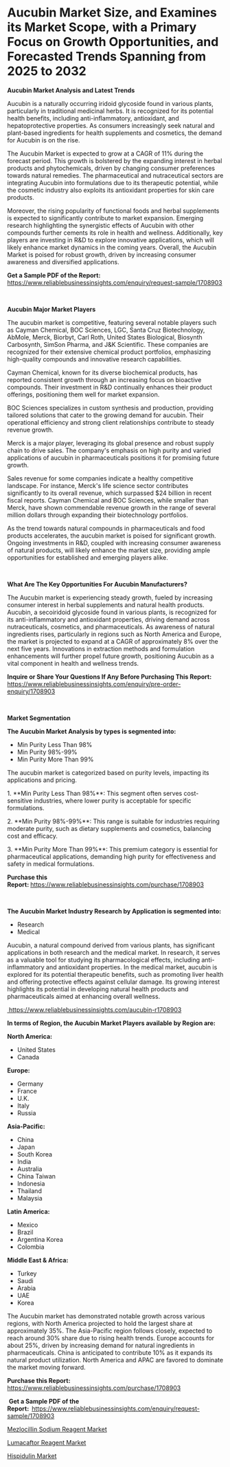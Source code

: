 <p><h1>Aucubin Market Size, and Examines its Market Scope, with a Primary Focus on Growth Opportunities, and Forecasted Trends Spanning from 2025 to 2032</h1></p><p><strong>Aucubin Market Analysis and Latest Trends</strong></p>
<p><p>Aucubin is a naturally occurring iridoid glycoside found in various plants, particularly in traditional medicinal herbs. It is recognized for its potential health benefits, including anti-inflammatory, antioxidant, and hepatoprotective properties. As consumers increasingly seek natural and plant-based ingredients for health supplements and cosmetics, the demand for Aucubin is on the rise.</p><p>The Aucubin Market is expected to grow at a CAGR of 11% during the forecast period. This growth is bolstered by the expanding interest in herbal products and phytochemicals, driven by changing consumer preferences towards natural remedies. The pharmaceutical and nutraceutical sectors are integrating Aucubin into formulations due to its therapeutic potential, while the cosmetic industry also exploits its antioxidant properties for skin care products.</p><p>Moreover, the rising popularity of functional foods and herbal supplements is expected to significantly contribute to market expansion. Emerging research highlighting the synergistic effects of Aucubin with other compounds further cements its role in health and wellness. Additionally, key players are investing in R&D to explore innovative applications, which will likely enhance market dynamics in the coming years. Overall, the Aucubin Market is poised for robust growth, driven by increasing consumer awareness and diversified applications.</p></p>
<p><strong>Get a Sample PDF of the Report:&nbsp;</strong> <a href="https://www.reliablebusinessinsights.com/enquiry/request-sample/1708903?utm_campaign=62&utm_medium=2&utm_source=Github&utm_content=ia&utm_term=10012025&utm_id=aucubin">https://www.reliablebusinessinsights.com/enquiry/request-sample/1708903</a></p>
<p>&nbsp;</p>
<p><strong>Aucubin Major Market Players</strong></p>
<p><p>The aucubin market is competitive, featuring several notable players such as Cayman Chemical, BOC Sciences, LGC, Santa Cruz Biotechnology, AbMole, Merck, Biorbyt, Carl Roth, United States Biological, Biosynth Carbosynth, SimSon Pharma, and J&K Scientific. These companies are recognized for their extensive chemical product portfolios, emphasizing high-quality compounds and innovative research capabilities.</p><p>Cayman Chemical, known for its diverse biochemical products, has reported consistent growth through an increasing focus on bioactive compounds. Their investment in R&D continually enhances their product offerings, positioning them well for market expansion.</p><p>BOC Sciences specializes in custom synthesis and production, providing tailored solutions that cater to the growing demand for aucubin. Their operational efficiency and strong client relationships contribute to steady revenue growth.</p><p>Merck is a major player, leveraging its global presence and robust supply chain to drive sales. The company's emphasis on high purity and varied applications of aucubin in pharmaceuticals positions it for promising future growth.</p><p>Sales revenue for some companies indicate a healthy competitive landscape. For instance, Merck's life science sector contributes significantly to its overall revenue, which surpassed $24 billion in recent fiscal reports. Cayman Chemical and BOC Sciences, while smaller than Merck, have shown commendable revenue growth in the range of several million dollars through expanding their biotechnology portfolios.</p><p>As the trend towards natural compounds in pharmaceuticals and food products accelerates, the aucubin market is poised for significant growth. Ongoing investments in R&D, coupled with increasing consumer awareness of natural products, will likely enhance the market size, providing ample opportunities for established and emerging players alike.</p></p>
<p>&nbsp;</p>
<p><strong>What Are The Key Opportunities For Aucubin Manufacturers?</strong></p>
<p><p>The Aucubin market is experiencing steady growth, fueled by increasing consumer interest in herbal supplements and natural health products. Aucubin, a secoiridoid glycoside found in various plants, is recognized for its anti-inflammatory and antioxidant properties, driving demand across nutraceuticals, cosmetics, and pharmaceuticals. As awareness of natural ingredients rises, particularly in regions such as North America and Europe, the market is projected to expand at a CAGR of approximately 8% over the next five years. Innovations in extraction methods and formulation enhancements will further propel future growth, positioning Aucubin as a vital component in health and wellness trends.</p></p>
<p><strong>Inquire or Share Your Questions If Any Before Purchasing This Report:</strong> <a href="https://www.reliablebusinessinsights.com/enquiry/pre-order-enquiry/1708903?utm_campaign=62&utm_medium=2&utm_source=Github&utm_content=ia&utm_term=10012025&utm_id=aucubin">https://www.reliablebusinessinsights.com/enquiry/pre-order-enquiry/1708903</a></p>
<p>&nbsp;</p>
<p><strong>Market Segmentation</strong></p>
<p><strong>The Aucubin Market Analysis by types is segmented into:</strong></p>
<p><ul><li>Min Purity Less Than 98%</li><li>Min Purity 98%-99%</li><li>Min Purity More Than 99%</li></ul></p>
<p><p>The aucubin market is categorized based on purity levels, impacting its applications and pricing. </p><p>1. **Min Purity Less Than 98%**: This segment often serves cost-sensitive industries, where lower purity is acceptable for specific formulations.</p><p>2. **Min Purity 98%-99%**: This range is suitable for industries requiring moderate purity, such as dietary supplements and cosmetics, balancing cost and efficacy. </p><p>3. **Min Purity More Than 99%**: This premium category is essential for pharmaceutical applications, demanding high purity for effectiveness and safety in medical formulations.</p></p>
<p><strong>Purchase this Report:&nbsp;</strong><a href="https://www.reliablebusinessinsights.com/purchase/1708903?utm_campaign=62&utm_medium=2&utm_source=Github&utm_content=ia&utm_term=10012025&utm_id=aucubin">https://www.reliablebusinessinsights.com/purchase/1708903</a></p>
<p>&nbsp;</p>
<p><strong>The Aucubin Market Industry Research by Application is segmented into:</strong></p>
<p><ul><li>Research</li><li>Medical</li></ul></p>
<p><p>Aucubin, a natural compound derived from various plants, has significant applications in both research and the medical market. In research, it serves as a valuable tool for studying its pharmacological effects, including anti-inflammatory and antioxidant properties. In the medical market, aucubin is explored for its potential therapeutic benefits, such as promoting liver health and offering protective effects against cellular damage. Its growing interest highlights its potential in developing natural health products and pharmaceuticals aimed at enhancing overall wellness.</p></p>
<p><a href="https://www.reliablebusinessinsights.com/aucubin-r1708903?utm_campaign=62&utm_medium=2&utm_source=Github&utm_content=ia&utm_term=10012025&utm_id=aucubin">&nbsp;https://www.reliablebusinessinsights.com/aucubin-r1708903</a></p>
<p><strong>In terms of Region, the Aucubin Market Players available by Region are:</strong></p>
<p>
    <p> <strong> North America: </strong>
        <ul>
            <li>United States</li>
            <li>Canada</li>
        </ul>
        </p> 
    <p> <strong> Europe: </strong>
        <ul>
            <li>Germany</li>
            <li>France</li>
            <li>U.K.</li>
            <li>Italy</li>
            <li>Russia</li>
        </ul>
        </p> 
    <p> <strong> Asia-Pacific: </strong>
        <ul>
            <li>China</li>
            <li>Japan</li>
            <li>South Korea</li>
            <li>India</li>
            <li>Australia</li>
            <li>China Taiwan</li>
            <li>Indonesia</li>
            <li>Thailand</li>
            <li>Malaysia</li>
        </ul>
        </p> 
    <p> <strong> Latin America: </strong>
        <ul>
            <li>Mexico</li>
            <li>Brazil</li>
            <li>Argentina Korea</li>
            <li>Colombia</li>
        </ul>
        </p> 
    <p> <strong> Middle East & Africa: </strong>
        <ul>
            <li>Turkey</li>
            <li>Saudi</li>
            <li>Arabia</li>
            <li>UAE</li>
            <li>Korea</li>
        </ul>
    </p>
    </p>
<p><p>The Aucubin market has demonstrated notable growth across various regions, with North America projected to hold the largest share at approximately 35%. The Asia-Pacific region follows closely, expected to reach around 30% share due to rising health trends. Europe accounts for about 25%, driven by increasing demand for natural ingredients in pharmaceuticals. China is anticipated to contribute 10% as it expands its natural product utilization. North America and APAC are favored to dominate the market moving forward.</p></p>
<p><strong>Purchase this Report: </strong><a href="https://www.reliablebusinessinsights.com/purchase/1708903?utm_campaign=62&utm_medium=2&utm_source=Github&utm_content=ia&utm_term=10012025&utm_id=aucubin">https://www.reliablebusinessinsights.com/purchase/1708903</a></p>
<p>&nbsp;<strong>Get a Sample PDF of the Report:&nbsp;&nbsp;</strong><a href="https://www.reliablebusinessinsights.com/enquiry/request-sample/1708903?utm_campaign=62&utm_medium=2&utm_source=Github&utm_content=ia&utm_term=10012025&utm_id=aucubin">https://www.reliablebusinessinsights.com/enquiry/request-sample/1708903</a></p>
<p><strong></strong></p>
<p><p><a href="https://github.com/jamastodola515/Market-Research-Report-List-1/blob/main/mezlocillin-sodium-reagent-market.md?utm_campaign=62&utm_medium=2&utm_source=Github&utm_content=ia&utm_term=10012025&utm_id=aucubin">Mezlocillin Sodium Reagent Market</a></p><p><a href="https://github.com/organophelia8282/Market-Research-Report-List-1/blob/main/lumacaftor-reagent-market.md?utm_campaign=62&utm_medium=2&utm_source=Github&utm_content=ia&utm_term=10012025&utm_id=aucubin">Lumacaftor Reagent Market</a></p><p><a href="https://github.com/danikabiele541/Market-Research-Report-List-1/blob/main/hispidulin-market.md?utm_campaign=62&utm_medium=2&utm_source=Github&utm_content=ia&utm_term=10012025&utm_id=aucubin">Hispidulin Market</a></p></p>